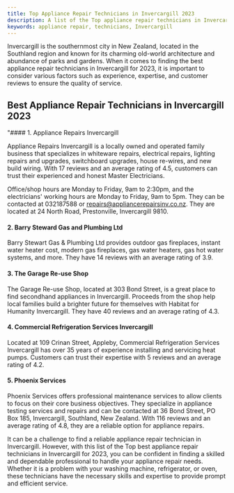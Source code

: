 ```yaml
---
title: Top Appliance Repair Technicians in Invercargill 2023
description: A list of the Top appliance repair technicians in Invercargill for 2023.
keywords: appliance repair, technicians, Invercargill
---
```


Invercargill is the southernmost city in New Zealand, located in the Southland region and known for its charming old-world architecture and abundance of parks and gardens. When it comes to finding the best appliance repair technicians in Invercargill for 2023, it is important to consider various factors such as experience, expertise, and customer reviews to ensure the quality of service.

## Best Appliance Repair Technicians in Invercargill 2023

"#### 1. Appliance Repairs Invercargill

Appliance Repairs Invercargill is a locally owned and operated family business that specializes in whiteware repairs, electrical repairs, lighting repairs and upgrades, switchboard upgrades, house re-wires, and new build wiring. With 17 reviews and an average rating of 4.5, customers can trust their experienced and honest Master Electricians.

Office/shop hours are Monday to Friday, 9am to 2:30pm, and the electricians' working hours are Monday to Friday, 9am to 5pm. They can be contacted at 032187588 or repairs@appliancerepairsinv.co.nz. They are located at 24 North Road, Prestonville, Invercargill 9810.

#### 2. Barry Steward Gas and Plumbing Ltd

Barry Stewart Gas & Plumbing Ltd provides outdoor gas fireplaces, instant water heater cost, modern gas fireplaces, gas water heaters, gas hot water systems, and more. They have 14 reviews with an average rating of 3.9.

#### 3. The Garage Re-use Shop

The Garage Re-use Shop, located at 303 Bond Street, is a great place to find secondhand appliances in Invercargill. Proceeds from the shop help local families build a brighter future for themselves with Habitat for Humanity Invercargill. They have 40 reviews and an average rating of 4.3.

#### 4. Commercial Refrigeration Services Invercargill

Located at 109 Crinan Street, Appleby, Commercial Refrigeration Services Invercargill has over 35 years of experience installing and servicing heat pumps. Customers can trust their expertise with 5 reviews and an average rating of 4.2.

#### 5. Phoenix Services

Phoenix Services offers professional maintenance services to allow clients to focus on their core business objectives. They specialize in appliance testing services and repairs and can be contacted at 36 Bond Street, PO Box 185, Invercargill, Southland, New Zealand. With 116 reviews and an average rating of 4.8, they are a reliable option for appliance repairs.


It can be a challenge to find a reliable appliance repair technician in Invercargill. However, with this list of the Top best appliance repair technicians in Invercargill for 2023, you can be confident in finding a skilled and dependable professional to handle your appliance repair needs. Whether it is a problem with your washing machine, refrigerator, or oven, these technicians have the necessary skills and expertise to provide prompt and efficient service.
